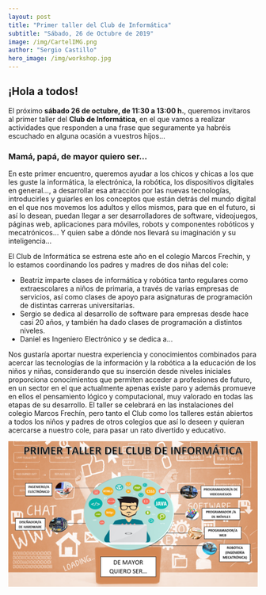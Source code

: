 ```yaml
---
layout: post
title: "Primer taller del Club de Informática"
subtitle: "Sábado, 26 de Octubre de 2019"
image: /img/CartelIMG.png
author: "Sergio Castillo"
hero_image: /img/workshop.jpg
---
```


## ¡Hola a todos!

El próximo **sábado 26 de octubre, de 11:30 a 13:00 h.**, queremos invitaros al primer taller del **Club de Informática**, en el que vamos a realizar actividades que responden a una frase que seguramente ya habréis escuchado en alguna ocasión a vuestros hijos…

### Mamá, papá, de mayor quiero ser…
En este primer encuentro, queremos ayudar a los chicos y chicas a los que les guste la informática, la electrónica, la robótica, los dispositivos digitales en general…, a desarrollar esa atracción por las nuevas tecnologías, introducirles y guiarles en los conceptos que están detrás del mundo digital en el que nos movemos los adultos y ellos mismos, para que en el futuro, si así lo desean, puedan llegar a ser desarrolladores de software, videojuegos, páginas web, aplicaciones para móviles, robots y componentes robóticos y mecatrónicos… Y quien sabe a dónde nos llevará su imaginación y su inteligencia…

El Club de Informática se estrena este año en el colegio Marcos Frechín, y lo estamos coordinando los padres y madres de dos niñas del cole: 
- Beatriz imparte clases de informática y robótica tanto regulares como extraescolares a niños de primaria, a través de varias empresas de servicios, así como clases de apoyo para asignaturas de programación de distintas carreras universitarias.
- Sergio se dedica al desarrollo de software para empresas desde hace casi 20 años, y también ha dado clases de programación a distintos niveles.
- Daniel es Ingeniero Electrónico y se dedica a…

Nos gustaría aportar nuestra experiencia y conocimientos combinados para acercar las tecnologías de la información y la robótica a la educación de los niños y niñas, considerando que su inserción desde niveles iniciales proporciona conocimientos que permiten acceder a profesiones de futuro, en un sector en el que actualmente apenas existe paro y además promueve en ellos el pensamiento lógico y computacional, muy valorado en todas las etapas de su desarrollo.
El taller se celebrará en las instalaciones del colegio Marcos Frechín, pero tanto el Club como los talleres están abiertos a todos los niños y padres de otros colegios que así lo deseen y quieran acercarse a nuestro cole, para pasar un rato divertido y educativo.

![Taller1901](/img/CartelIMG.png)